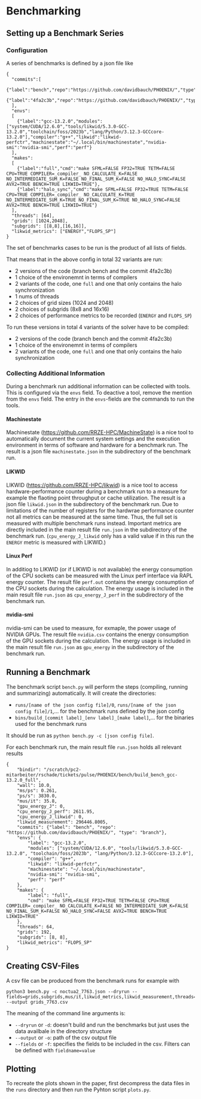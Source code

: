# Benchmarking

## Setting up a Benchmark Series
### Configuration
A series of benchmarks is defined by a json file like
```
{
  "commits":[
    {"label":"bench","repo":"https://github.com/davidbauch/PHOENIX/","type":"branch"},
    {"label":"4fa2c3b","repo":"https://github.com/davidbauch/PHOENIX/","type":"commit"},
  ],
  "envs":
  [
    {"label":"gcc-13.2.0","modules":["system/CUDA/12.6.0","tools/likwid/5.3.0-GCC-13.2.0","toolchain/foss/2023b","lang/Python/3.12.3-GCCcore-13.2.0"],"compiler":"g++","likwid":"likwid-perfctr","machinestate":"~/.local/bin/machinestate","nvidia-smi":"nvidia-smi","perf":"perf"}
  ],
  "makes":
  [
    {"label":"full","cmd":"make SFML=FALSE FP32=TRUE TETM=FALSE CPU=TRUE COMPILER=_compiler_ NO_CALCULATE_K=FALSE NO_INTERMEDIATE_SUM_K=FALSE NO_FINAL_SUM_K=FALSE NO_HALO_SYNC=FALSE AVX2=TRUE BENCH=TRUE LIKWID=TRUE"},                                   
    {"label":"halo_sync","cmd":"make SFML=FALSE FP32=TRUE TETM=FALSE CPU=TRUE COMPILER=_compiler_ NO_CALCULATE_K=TRUE NO_INTERMEDIATE_SUM_K=TRUE NO_FINAL_SUM_K=TRUE NO_HALO_SYNC=FALSE AVX2=TRUE BENCH=TRUE LIKWID=TRUE"}                                  
  ],
  "threads": [64],
  "grids": [1024,2048],
  "subgrids": [[8,8],[16,16]],
  "likwid_metrics": ["ENERGY","FLOPS_SP"]
}
```

The set of benchmarks cases to be run is the product of all lists of fields. 

That means that in the above config in total 32 variants are run:

* 2 versions of the code (branch bench and the commit 4fa2c3b)
* 1 choice of the environemnt in terms of compilers
* 2 variants of the code, one `full` and one that only contains the halo synchronization
* 1 nums of threads
* 2 choices of grid sizes (1024 and 2048)
* 2 choices of subgrids (8x8 and 16x16)
* 2 choices of performance metrics to be recorded (`ENERGY` and `FLOPS_SP`)

To run these versions in total 4 variants of the solver have to be compiled:
* 2 versions of the code (branch bench and the commit 4fa2c3b)
* 1 choice of the environemnt in terms of compilers
* 2 variants of the code, one `full` and one that only contains the halo synchronization

### Collecting Additional Information
During a benchmark run additional information can be collected with tools. This is configured via the `envs` field. To deactive a tool, remove the mention from the `envs` field. The entry in the `envs`-fields are the commands to run the tools.

#### Machinestate
Machinestate (https://github.com/RRZE-HPC/MachineState) is a nice tool to automatically document the current system settings and the execution environment in terms of software and hardware for a benchmark run. The result is a json file `machinestate.json` in the subdirectory of the benchmark run.

#### LIKWID
LIKWID (https://github.com/RRZE-HPC/likwid) is a nice tool to access hardware-performance counter during a benchmark run to a measure for example the flaoting point throughput or cache utilization. The result is a json file `likwid.json` in the subdirectory of the benchmark run. Due to limitations of the number of registers for the hardwrae performance counter not all metrics can be measured at the same time. Thus, the full set is measured with multiple benchmark runs instead. Important metrics are directly included in the main result file `run.json` in the subdirectory of the benchmark run. (`cpu_energy_J_likwid` only has a valid value if in this run the `ENERGY` metric is measured with LIKWID.)

#### Linux Perf
In additiog to LIKWID (or if LIKWID is not available) the energy consumption of the CPU sockets can be measured with the Linux perf interface via RAPL energy counter. The result file `perf.out` contains the energy consumption of the CPU sockets during the calculation. The energy usage is included in the main result file `run.json` as `cpu_energy_J_perf` in the subdirectory of the benchmark run.

#### nvidia-smi
nvidia-smi can be used to measure, for exmaple, the power usage of NVIDIA GPUs. The result file `nvidia.csv` contains the energy consumption of the GPU sockets during the calculation. The energy usage is included in the main result file `run.json` as `gpu_energy` in the subdirectory of the benchmark run.

## Running a Benchmark
The benchmark script `bench.py` will perform the steps (compiling, running and summarizing) automatically. It will create the directories:
* `runs/[name of the json config file]/0`, `runs/[name of the json config file]/1`,... for the benchmark runs defined by the json config
* `bins/build_[commit label]_[env label]_[make label]`,... for the binaries used for the benchmark runs

It should be run as `python bench.py -c [json config file]`.

For each benchmark run, the main result file `run.json` holds all relevant results
```
{
    "bindir": "/scratch/pc2-mitarbeiter/rschade/tickets/pulse/PHOENIX/bench/build_bench_gcc-13.2.0_full", 
    "wall": 10.0, 
    "ms/ps": 0.261, 
    "ps/s": 3830.0, 
    "mus/it": 35.8, 
    "gpu_energy_J": 0, 
    "cpu_energy_J_perf": 2611.95, 
    "cpu_energy_J_likwid": 0, 
    "likwid_measurement": 296446.8005, 
    "commits": {"label": "bench", "repo": "https://github.com/davidbauch/PHOENIX/", "type": "branch"}, 
    "envs": {
        "label": "gcc-13.2.0", 
        "modules": ["system/CUDA/12.6.0", "tools/likwid/5.3.0-GCC-13.2.0", "toolchain/foss/2023b", "lang/Python/3.12.3-GCCcore-13.2.0"], 
        "compiler": "g++", 
        "likwid": "likwid-perfctr", 
        "machinestate": "~/.local/bin/machinestate", 
        "nvidia-smi": "nvidia-smi", 
        "perf": "perf"
    }, 
    "makes": {
        "label": "full", 
        "cmd": "make SFML=FALSE FP32=TRUE TETM=FALSE CPU=TRUE COMPILER=_compiler_ NO_CALCULATE_K=FALSE NO_INTERMEDIATE_SUM_K=FALSE NO_FINAL_SUM_K=FALSE NO_HALO_SYNC=FALSE AVX2=TRUE BENCH=TRUE LIKWID=TRUE"
    }, 
    "threads": 64, 
    "grids": 192, 
    "subgrids": [8, 8], 
    "likwid_metrics": "FLOPS_SP"
}
```

## Creating CSV-Files
A csv file can be produced from the benchmark runs for example with
```
python3 bench.py -c noctua2_7763.json --dryrun --fields=grids,subgrids,mus/it,likwid_metrics,likwid_measurement,threads=64 --output grids_7763.csv
```
The meaning of the command line arguments is:

* `--dryrun` or `-d`: doesn't build and run the benchmarks but just uses the data availbale in the directory structure
* `--output` or `-o`: path of the csv output file
* `--fields` or `-f`: specifies the fields to be included in the csv. Filters can be defined with `fieldname=value`

## Plotting
To recreate the plots shown in the paper, first decompress the data files in the `runs` directory and then run the Pyhton script `plots.py`.
